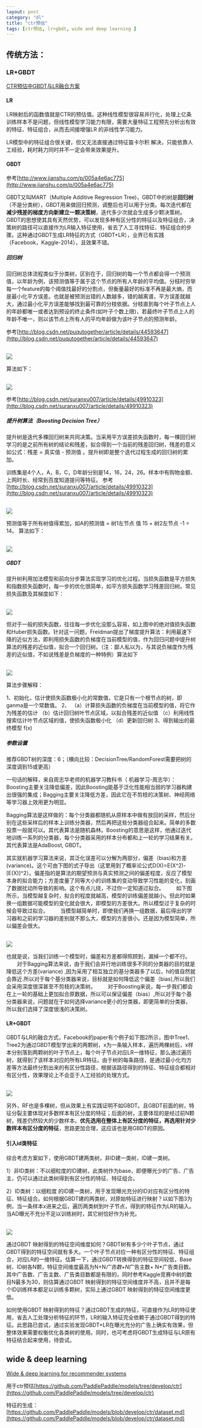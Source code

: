```yaml
---
layout: post
category: "dl"
title: "ctr预估"
tags: [ctr预估, lr+gbdt, wide and deep learning ]
---
```



## 传统方法：

### LR+GBDT

[CTR预估中GBDT与LR融合方案](http://www.cbdio.com/BigData/2015-08/27/content_3750170.htm)

#### LR

LR映射后的函数值就是CTR的预估值。这种线性模型很容易并行化，处理上亿条训练样本不是问题，但线性模型学习能力有限，需要大量特征工程预先分析出有效的特征、特征组合，从而去间接增强LR 的非线性学习能力。

LR模型中的特征组合很关键，但又无法直接通过特征笛卡尔积 解决，只能依靠人工经验，耗时耗力同时并不一定会带来效果提升。

#### GBDT

参考[http://www.jianshu.com/p/005a4e6ac775](http://www.jianshu.com/p/005a4e6ac775)

GBDT又叫MART（Multiple Additive Regression Tree)，GBDT中的树是**回归树**（不是分类树），GBDT用来做回归预测，调整后也可以用于分类。每次迭代都在**减少残差的梯度方向新建立一颗决策树**，迭代多少次就会生成多少颗决策树。GBDT的思想使其具有天然优势，可以发现多种有区分性的特征以及特征组合，决策树的路径可以直接作为LR输入特征使用，省去了人工寻找特征、特征组合的步骤。这种通过GBDT生成LR特征的方式（GBDT+LR），业界已有实践（Facebook，Kaggle-2014），且效果不错。

##### 回归树

回归树总体流程类似于分类树，区别在于，回归树的每一个节点都会得一个预测值，以年龄为例，该预测值等于属于这个节点的所有人年龄的平均值。分枝时穷举每一个feature的每个阈值找最好的分割点，但衡量最好的标准不再是最大熵，而是最小化平方误差。也就是被预测出错的人数越多，错的越离谱，平方误差就越大，通过最小化平方误差能够找到最可靠的分枝依据。分枝直到每个叶子节点上人的年龄都唯一或者达到预设的终止条件(如叶子个数上限)，若最终叶子节点上人的年龄不唯一，则以该节点上所有人的平均年龄做为该叶子节点的预测年龄。

参考[http://blog.csdn.net/puqutogether/article/details/44593647](http://blog.csdn.net/puqutogether/article/details/44593647)

<html>
<br/>

<img src='../assets/regression-tree.png' style='max-height: 350px'/>
<br/>

</html>

算法如下：
<html>
<br/>

<img src='../assets/regression-tree-algorithm.png' style='max-height: 350px'/>
<br/>

</html>

参考[http://blog.csdn.net/suranxu007/article/details/49910323](http://blog.csdn.net/suranxu007/article/details/49910323)

##### 提升树算法（Boosting Decision Tree）

提升树是迭代多棵回归树来共同决策。当采用平方误差损失函数时，每一棵回归树学习的是之前所有树的结论和残差，拟合得到一个当前的残差回归树，残差的意义如公式：残差 = 真实值 - 预测值 。提升树即是整个迭代过程生成的回归树的累加。

训练集是4个人，A，B，C，D年龄分别是14，16，24，26。样本中有购物金额、上网时长、经常到百度知道提问等特征。
参考[http://blog.csdn.net/suranxu007/article/details/49910323](http://blog.csdn.net/suranxu007/article/details/49910323)

<html>
<br/>

<img src='../assets/boosting-tree.png' style='max-height: 350px'/>
<br/>

</html>

预测值等于所有树值得累加，如A的预测值 = 树1左节点 值 15 + 树2左节点 -1 = 14。
算法如下：

<html>
<br/>

<img src='../assets/boosting-decision-tree-algorithm.png' style='max-height: 350px'/>
<br/>

</html>

##### GBDT

提升树利用加法模型和前向分步算法实现学习的优化过程。当损失函数是平方损失和指数损失函数时，每一步的优化很简单，如平方损失函数学习残差回归树。常见损失函数及其梯度如下：

<html>
<br/>

<img src='../assets/loss-func-gradients.png' style='max-height: 350px'/>
<br/>

</html>

但对于一般的损失函数，往往每一步优化没那么容易，如上图中的绝对值损失函数和Huber损失函数。针对这一问题，Freidman提出了梯度提升算法：利用最速下降的近似方法，即利用损失函数的负梯度在当前模型的值，作为回归问题中提升树算法的残差的近似值，拟合一个回归树。（注：鄙人私以为，与其说负梯度作为残差的近似值，不如说残差是负梯度的一种特例）算法如下

<html>
<br/>

<img src='../assets/gbdt-algorithm.png' style='max-height: 350px'/>
<br/>

</html>

算法步骤解释：

1、初始化，估计使损失函数极小化的常数值，它是只有一个根节点的树，即ganma是一个常数值。
2、
（a）计算损失函数的负梯度在当前模型的值，将它作为残差的估计
（b）估计回归树叶节点区域，以拟合残差的近似值
（c）利用线性搜索估计叶节点区域的值，使损失函数极小化
（d）更新回归树
3、得到输出的最终模型 f(x)

##### 参数设置

推荐GBDT树的深度：6；（横向比较：DecisionTree/RandomForest需要把树的深度调到15或更高）

一句话的解释，来自周志华老师的机器学习教科书（ 机器学习-周志华）：Boosting主要关注降低偏差，因此Boosting能基于泛化性能相当弱的学习器构建出很强的集成；Bagging主要关注降低方差，因此它在不剪枝的决策树、神经网络等学习器上效用更为明显。

Bagging算法是这样做的：每个分类器都随机从原样本中做有放回的采样，然后分别在这些采样后的样本上训练分类器，然后再把这些分类器组合起来。简单的多数投票一般就可以。其代表算法是随机森林。Boosting的意思是这样，他通过迭代地训练一系列的分类器，每个分类器采用的样本分布都和上一轮的学习结果有关。其代表算法是AdaBoost, GBDT。

其实就机器学习算法来说，其泛化误差可以分解为两部分，偏差（bias)和方差(variance)。这个可由下图的式子导出（这里用到了概率论公式D(X)=E(X^2)-[E(X)]^2）。偏差指的是算法的期望预测与真实预测之间的偏差程度，反应了模型本身的拟合能力；方差度量了同等大小的训练集的变动导致学习性能的变化，刻画了数据扰动所导致的影响。这个有点儿绕，不过你一定知道过拟合。
  如下图所示，当模型越复杂时，拟合的程度就越高，模型的训练偏差就越小。但此时如果换一组数据可能模型的变化就会很大，即模型的方差很大。所以模型过于复杂的时候会导致过拟合。
  当模型越简单时，即使我们再换一组数据，最后得出的学习器和之前的学习器的差别就不那么大，模型的方差很小。还是因为模型简单，所以偏差会很大。

<html>
<br/>

<img src='../assets/model-complexity-and-bias-variance.png' style='max-height: 350px'/>
<br/>

</html>

也就是说，当我们训练一个模型时，偏差和方差都得照顾到，漏掉一个都不行。
  对于Bagging算法来说，由于我们会并行地训练很多不同的分类器的目的就是降低这个方差(variance) ,因为采用了相互独立的基分类器多了以后，h的值自然就会靠近.所以对于每个基分类器来说，目标就是如何降低这个偏差（bias),所以我们会采用深度很深甚至不剪枝的决策树。
  对于Boosting来说，每一步我们都会在上一轮的基础上更加拟合原数据，所以可以保证偏差（bias）,所以对于每个基分类器来说，问题就在于如何选择variance更小的分类器，即更简单的分类器，所以我们选择了深度很浅的决策树。

#### LR+GBDT

GBDT与LR的融合方式，Facebook的paper有个例子如下图2所示，图中Tree1、Tree2为通过GBDT模型学出来的两颗树，x为一条输入样本，遍历两棵树后，x样本分别落到两颗树的叶子节点上，每个叶子节点对应LR一维特征，那么通过遍历树，就得到了该样本对应的所有LR特征。由于树的每条路径，是通过最小化均方差等方法最终分割出来的有区分性路径，根据该路径得到的特征、特征组合都相对有区分性，效果理论上不会亚于人工经验的处理方式。

<html>
<br/>

<img src='../assets/facebook-lr+gbdt.png' style='max-height: 350px'/>
<br/>

</html>

另外，RF也是多棵树，但从效果上有实践证明不如GBDT。且GBDT前面的树，特征分裂主要体现对多数样本有区分度的特征；后面的树，主要体现的是经过前N颗树，残差仍然较大的少数样本。**优先选用在整体上有区分度的特征，再选用针对少数样本有区分度的特征**，思路更加合理，这应该也是用GBDT的原因。

#### 引入id类特征

综合考虑方案如下，使用GBDT建两类树，非ID建一类树，ID建一类树。

1）非ID类树：不以细粒度的ID建树，此类树作为base，即便曝光少的广告、广告主，仍可以通过此类树得到有区分性的特征、特征组合。

2）ID类树：以细粒度 的ID建一类树，用于发现曝光充分的ID对应有区分性的特征、特征组合。如何根据GBDT建的两类树，对原始特征进行映射？以如下图3为例，当一条样本x进来之后，遍历两类树到叶子节点，得到的特征作为LR的输入。当AD曝光不充分不足以训练树时，其它树恰好作为补充。

<html>
<br/>

<img src='../assets/lr+gbdt-with-id-feature.png' style='max-height: 350px'/>
<br/>

</html>

通过GBDT 映射得到的特征空间维度如何？GBDT树有多少个叶子节点，通过GBDT得到的特征空间就有多大。一个叶子节点对应一种有区分性的特征、特征组合，对应LR的一维特征。估算一下，通过GBDT转换得到的特征空间较低，Base树、ID树各N颗，特征空间维度最高为N+N*广告数+N*广告主数+ N*广告类目数。其中广告数、广告主数、广告类目数都是有限的，同时参考Kaggle竞赛中树的数目N最多为30，则估算通过GBDT 映射得到的特征空间维度并不高，且并不是每个ID训练样本都足以训练多颗树，实际上通过GBDT 映射得到的特征空间维度更低。

如何使用GBDT 映射得到的特征？通过GBDT生成的特征，可直接作为LR的特征使用，省去人工处理分析特征的环节，LR的输入特征完全依赖于通过GBDT得到的特征。此思路已尝试，通过实验发现GBDT+LR在曝光充分的广告上确实有效果，但整体效果需要权衡优化各类树的使用。同时，也可考虑将GBDT生成特征与LR原有特征结合起来使用，待尝试。


## wide & deep learning

[Wide & deep learning for recommender systems](https://arxiv.org/pdf/1606.07792.pdf)

用于ctr预估[https://github.com/PaddlePaddle/models/tree/develop/ctr](https://github.com/PaddlePaddle/models/tree/develop/ctr)

特征的生成：[https://github.com/PaddlePaddle/models/blob/develop/ctr/dataset.md](https://github.com/PaddlePaddle/models/blob/develop/ctr/dataset.md)


